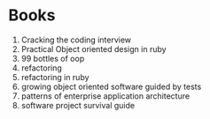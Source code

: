 # Books
1. Cracking the coding interview
1. Practical Object oriented design in ruby
1. 99 bottles of oop
1. refactoring 
1. refactoring in ruby
1. growing object oriented software guided by tests
1. patterns of enterprise application architecture
1. software project survival guide

